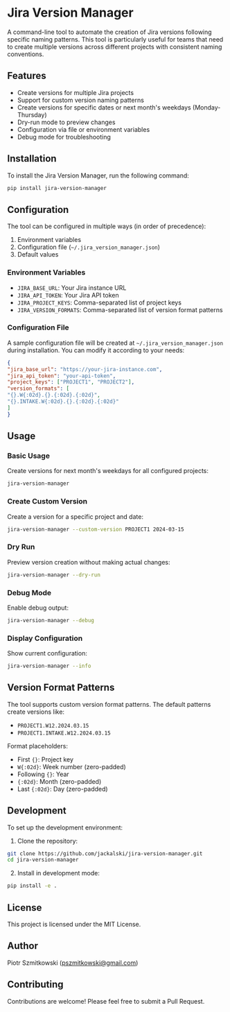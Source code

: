# Jira Version Manager

A command-line tool to automate the creation of Jira versions following specific naming patterns. This tool is particularly useful for teams that need to create multiple versions across different projects with consistent naming conventions.

## Features

- Create versions for multiple Jira projects
- Support for custom version naming patterns
- Create versions for specific dates or next month's weekdays (Monday-Thursday)
- Dry-run mode to preview changes
- Configuration via file or environment variables
- Debug mode for troubleshooting

## Installation

To install the Jira Version Manager, run the following command:

```bash
pip install jira-version-manager
```

## Configuration

The tool can be configured in multiple ways (in order of precedence):

1. Environment variables
2. Configuration file (`~/.jira_version_manager.json`)
3. Default values

### Environment Variables

- `JIRA_BASE_URL`: Your Jira instance URL
- `JIRA_API_TOKEN`: Your Jira API token
- `JIRA_PROJECT_KEYS`: Comma-separated list of project keys
- `JIRA_VERSION_FORMATS`: Comma-separated list of version format patterns

### Configuration File

A sample configuration file will be created at `~/.jira_version_manager.json` during installation. You can modify it according to your needs:

```json
{
"jira_base_url": "https://your-jira-instance.com",
"jira_api_token": "your-api-token",
"project_keys": ["PROJECT1", "PROJECT2"],
"version_formats": [
"{}.W{:02d}.{}.{:02d}.{:02d}",
"{}.INTAKE.W{:02d}.{}.{:02d}.{:02d}"
]
}
```

## Usage

### Basic Usage

Create versions for next month's weekdays for all configured projects:

```bash
jira-version-manager
```


### Create Custom Version

Create a version for a specific project and date:

```bash
jira-version-manager --custom-version PROJECT1 2024-03-15
```

### Dry Run

Preview version creation without making actual changes:

```bash
jira-version-manager --dry-run
```

### Debug Mode

Enable debug output:

```bash
jira-version-manager --debug
```

### Display Configuration

Show current configuration:

```bash
jira-version-manager --info
```

## Version Format Patterns

The tool supports custom version format patterns. The default patterns create versions like:
- `PROJECT1.W12.2024.03.15`
- `PROJECT1.INTAKE.W12.2024.03.15`

Format placeholders:
- First `{}`: Project key
- `W{:02d}`: Week number (zero-padded)
- Following `{}`: Year
- `{:02d}`: Month (zero-padded)
- Last `{:02d}`: Day (zero-padded)

## Development

To set up the development environment:

1. Clone the repository:

```bash
git clone https://github.com/jackalski/jira-version-manager.git
cd jira-version-manager
```

2. Install in development mode:

```bash
pip install -e .
```

## License

This project is licensed under the MIT License.

## Author

Piotr Szmitkowski (pszmitkowski@gmail.com)

## Contributing

Contributions are welcome! Please feel free to submit a Pull Request.

